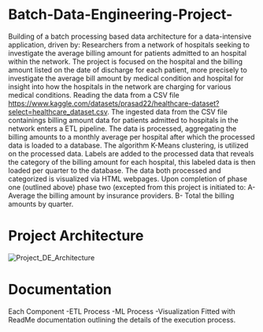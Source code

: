# Batch-Data-Engineering-Project-
Building of a batch processing based data architecture for a data-intensive application, driven by: 
Researchers from a network of hospitals seeking to investigate the average billing amount for patients admitted to an hospital within the network.
The project is focused on the hospital and the billing amount listed on the date of discharge for each patient, more precisely to investigate the average bill amount by medical condition and hospital for insight into how the hospitals in the network are charging for various medical conditions.
Reading the data from a CSV file https://www.kaggle.com/datasets/prasad22/healthcare-dataset?select=healthcare_dataset.csv. The ingested data from the CSV file containings billing amount data for patients admitted to hospitals in the network enters a ETL pipeline.
The data is processed, aggregating the billing amounts to a monthly average per hospital after which the processed data is loaded to a database.
The algorithm K-Means clustering, is utilized on the processed data. 
Labels are added to the processed data that reveals the category of the billing amount for each hospital, this labeled data is then loaded per quarter to the database. 
The data both processed and categorized is visualized via HTML webpages. 
Upon completion of phase one (outlined above) phase two (excepted from this project is initiated to:
A- Average the billing amount by insurance providers.
B- Total the billing amounts by quarter.

# Project Architecture
![Project_DE_Architecture](https://github.com/user-attachments/assets/892e2c17-5fe1-4cad-b202-f6535c9ff453)

# Documentation
Each Component
-ETL Process
-ML Process
-Visualization
Fitted with ReadMe documentation outlining the details of the execution process.

